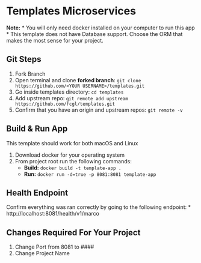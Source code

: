 # Templates Microservices

**Note:** 
    * You will only need docker installed on your computer to run this app
    * This template does not have Database support. Choose the ORM that makes the most sense for your project. 

## Git Steps
1. Fork Branch
2. Open terminal and clone **forked branch**: `git clone https://github.com/<YOUR USERNAME>/templates.git`
3. Go inside templates directory: `cd templates`
3. Add upstream repo: `git remote add upstream https://github.com/fcgl/templates.git`
4. Confirm that you have an origin and upstream repos: `git remote -v`

## Build & Run App

This template should work for both macOS and Linux

1. Download docker for your operating system
2. From project root run the following commands:
    * **Build:** `docker build -t template-app .`
    * **Run:** `docker run -d=true -p 8081:8081 template-app`

## Health Endpoint

Confirm everything was ran correctly by going to the following endpoint: 
    * http://localhost:8081/health/v1/marco

## Changes Required For Your Project
1. Change Port from 8081 to ####
2. Change Project Name

